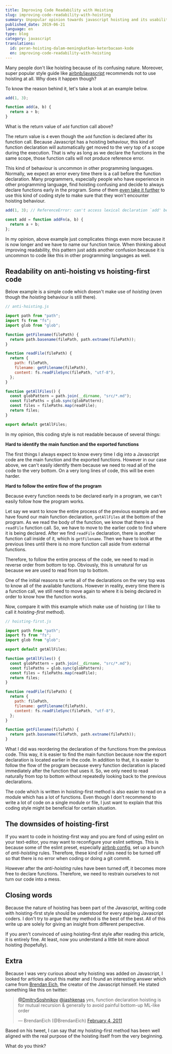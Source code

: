 ```yaml
---
title: Improving Code Readability with Hoisting
slug: improving-code-readability-with-hoisting
summary: Unpopular opinion towards javascript hoisting and its usability
published_date: 2019-06-21
language: en
type: blog
category: javascript
translations:
  id: peran-hoisting-dalam-meningkatkan-keterbacaan-kode
  en: improving-code-readability-with-hoisting
---
```


Many people don't like hoisting because of its confusing nature. Moreover, super popular style guide like [airbnb/javascript](https://github.com/airbnb/javascript#functions) recommends not to use hoisting at all. Why does it happen though?

To know the reason behind it, let's take a look at an example below.

```js
add(1, 3);

function add(a, b) {
  return a + b;
}
```

What is the return value of `add` function call above?

The return value is `4` even though the `add` function is declared after its function call. Because Javascript has a hoisting behaviour, this kind of function declaration will automatically get moved to the very top of a scope during the execution. That is why as long as we declare the functions in the same scope, those function calls will not produce reference error.

This kind of behaviour is uncommon in other programming languages. Normally, we expect an error every time there is a call before the function declaration. Many programmers, especially people who have experience in other programming language, find hoisting confusing and decide to always declare functions early in the program. Some of them [even take it further](https://github.com/airbnb/javascript#functions--declarations) to use this kind of coding style to make sure that they won't encounter hoisting behaviour.

```js
add(1, 3); // ReferenceError: can't access lexical declaration `add' before initialization

const add = function addFn(a, b) {
  return a + b;
};
```

In my opinion, above example just complicates things even more because it is now longer and we have to name our function twice. When thinking about improving readability, this pattern just adds another confusion because it is uncommon to code like this in other programming languages as well.

## Readability on anti-hoisting vs hoisting-first code

Below example is a simple code which doesn't make use of _hoisting_ (even though the _hoisting_ behaviour is still there).

```js
// anti-hoisting.js

import path from "path";
import fs from "fs";
import glob from "glob";

function getFilename(filePath) {
  return path.basename(filePath, path.extname(filePath));
}

function readFile(filePath) {
  return {
    path: filePath,
    filename: getFilename(filePath),
    content: fs.readFileSync(filePath, "utf-8"),
  };
}

function getAllFiles() {
  const globPattern = path.join(__dirname, "src/*.md");
  const filePaths = glob.sync(globPattern);
  const files = filePaths.map(readFile);
  return files;
}

export default getAllFiles;
```

In my opinion, this coding style is not readable because of several things:

**Hard to identify the main function and the exported functions**

The first things I always expect to know every time I dig into a Javascript code are the main function and the exported functions. However in our case above, we can't easily identify them because we need to read all of the code to the very bottom. On a very long lines of code, this will be even harder.

**Hard to follow the entire flow of the program**

Because every function needs to be declared early in a program, we can't easily follow how the program works.

Let say we want to know the entire process of the previous example and we have found our main function declaration, `getAllFiles` at the bottom of the program. As we read the body of the function, we know that there is a `readFile` function call. So, we have to move to the earlier code to find where it is being declared. After we find `readFile` declaration, there is another function call inside of it, which is `getFilename`. Then we have to look at the previous lines until there is no more function call aside from external functions.

Therefore, to follow the entire process of the code, we need to read in reverse order from bottom to top. Obviously, this is unnatural for us because we are used to read from top to bottom.

One of the initial reasons to write all of the declarations on the very top was to know all of the available functions. However in reality, every time there is a function call, we still need to move again to where it is being declared in order to know how the function works.

Now, compare it with this example which make use of hoisting (or I like to call it _hoisting-first_ method).

```js
// hoisting-first.js

import path from "path";
import fs from "fs";
import glob from "glob";

export default getAllFiles;

function getAllFiles() {
  const globPattern = path.join(__dirname, "src/*.md");
  const filePaths = glob.sync(globPattern);
  const files = filePaths.map(readFile);
  return files;
}

function readFile(filePath) {
  return {
    path: filePath,
    filename: getFilename(filePath),
    content: fs.readFileSync(filePath, "utf-8"),
  };
}

function getFilename(filePath) {
  return path.basename(filePath, path.extname(filePath));
}
```

What I did was reordering the declaration of the functions from the previous code. This way, it is easier to find the main function because now the export declaration is located earlier in the code. In addition to that, it is easier to follow the flow of the program because every function declaration is placed immediately after the function that uses it. So, we only need to read naturally from top to bottom without repeatedly looking back to the previous declarations.

The code which is written in hoisting-first method is also easier to read on a module which has a lot of functions. Even though I don't recommend to write a lot of code on a single module or file, I just want to explain that this coding style might be beneficial for certain situation.

## The downsides of hoisting-first

If you want to code in hoisting-first way and you are fond of using eslint on your text-editor, you may want to reconfigure your eslint settings. This is because some of the eslint preset, especially [airbnb config](https://www.npmjs.com/package/eslint-config-airbnb), set up a bunch of _anti-hoisting_ rules. Therefore, these kind of rules need to be turned off so that there is no error when coding or doing a git commit.

However after the _anti-hoisting_ rules have been turned off, it becomes more free to declare functions. Therefore, we need to restrain ourselves to not turn our code into a mess.

## Closing words

Because the nature of hoisting has been part of the Javascript, writing code with hoisting-first style should be understood for every aspiring Javascript coders. I don't try to argue that my method is the best of the best. All of this write up are solely for giving an insight from different perspective.

If you aren't convinced of using hoisting-first style after reading this article, it is entirely fine. At least, now you understand a little bit more about hoisting (hopefully).

## Extra

Because I was very curious about why hoisting was added on Javascript, I looked for articles about this matter and I found an interesting answer which came from [Brendan Eich](https://en.wikipedia.org/wiki/Brendan_Eich), the creator of the Javascript himself. He stated something like this on twitter:

<blockquote class="twitter-tweet" data-conversation="none" data-lang="en"><p lang="en" dir="ltr"><a href="https://twitter.com/DmitrySoshnikov?ref_src=twsrc%5Etfw">@DmitrySoshnikov</a> <a href="https://twitter.com/jashkenas?ref_src=twsrc%5Etfw">@jashkenas</a> yes, function declaration hoisting is for mutual recursion &amp; generally to avoid painful bottom-up ML-like order</p>&mdash; BrendanEich (@BrendanEich) <a href="https://twitter.com/BrendanEich/status/33403701100154880?ref_src=twsrc%5Etfw">February 4, 2011</a></blockquote>

Based on his tweet, I can say that my hoisting-first method has been well aligned with the real purpose of the hoisting itself from the very beginning.

What do you think?
